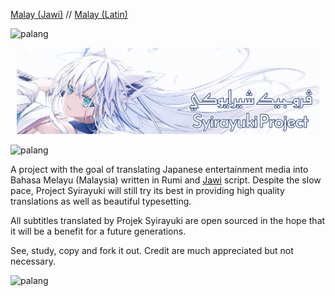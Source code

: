 [Malay (Jawi)](README_ms.md) // [Malay (Latin)](https://github.com/projeksyirayuki)

<img src="https://user-images.githubusercontent.com/34799053/179371652-aba342b2-5559-44b2-af8f-2f1059a2b811.png" width="auto" alt="palang"></img>

<p style="text-align: center; margin: 10px;">
    <img src="readme_en.png" width="auto" alt="banner"></img>
</p>

<img src="https://user-images.githubusercontent.com/34799053/179371652-aba342b2-5559-44b2-af8f-2f1059a2b811.png" width="auto" alt="palang"></img>

A project with the goal of translating Japanese entertainment media into Bahasa Melayu (Malaysia) written in Rumi and [Jawi][Jawi] script.
Despite the slow pace, Project Syirayuki will still try its best in providing high quality translations as well as beautiful typesetting.

All subtitles translated by Projek Syirayuki are open sourced in the hope that it will be a benefit for a future generations.

See, study, copy and fork it out. Credit are much appreciated but not necessary.

<img src="https://user-images.githubusercontent.com/34799053/179371652-aba342b2-5559-44b2-af8f-2f1059a2b811.png" width="auto" alt="palang"></img>



[Jawi]: https://ms.wikipedia.org/wiki/Tulisan_Jawi
